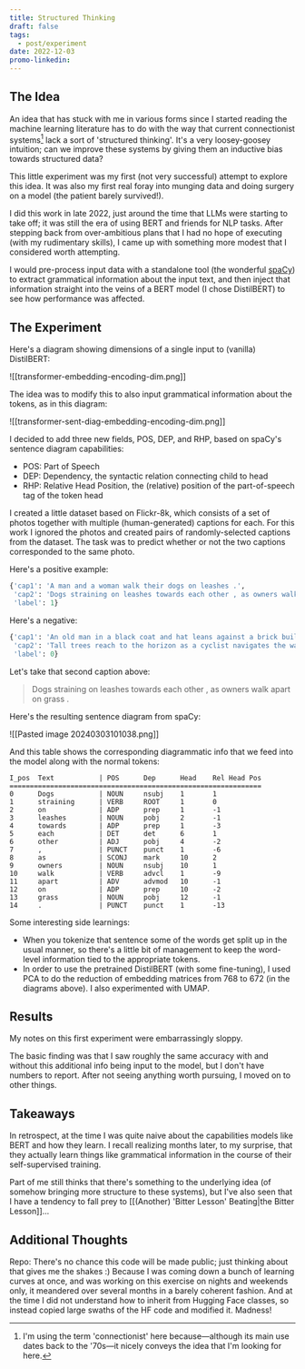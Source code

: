 ```yaml
---
title: Structured Thinking
draft: false
tags:
  - post/experiment
date: 2022-12-03
promo-linkedin:
---
```

## The Idea

An idea that has stuck with me in various forms since I started reading the machine learning literature has to do with the way that current connectionist systems[^1] lack a sort of 'structured thinking'. It's a very loosey-goosey intuition; can we improve these systems by giving them an inductive bias towards structured data?

This little experiment was my first (not very successful) attempt to explore this idea. It was also my first real foray into munging data and doing surgery on a model (the patient barely survived!).

I did this work in late 2022, just around the time that LLMs were starting to take off; it was still the era of using BERT and friends for NLP tasks. After stepping back from over-ambitious plans that I had no hope of executing (with my rudimentary skills), I came up with something more modest that I considered worth attempting.

I would pre-process input data with a standalone tool (the wonderful [spaCy](https://spacy.io)) to extract grammatical information about the input text, and then inject that information straight into the veins of a BERT model (I chose DistilBERT) to see how performance was affected.

## The Experiment

Here's a diagram showing dimensions of a single input to (vanilla) DistilBERT:

![[transformer-embedding-encoding-dim.png]]

The idea was to modify this to also input grammatical information about the tokens, as in this diagram:

![[transformer-sent-diag-embedding-encoding-dim.png]]

I decided to add three new fields, POS, DEP, and RHP, based on spaCy's sentence diagram capabilities:

- POS: Part of Speech
- DEP: Dependency, the syntactic relation connecting child to head
- RHP: Relative Head Position, the (relative) position of the part-of-speech tag of the token head

I created a little dataset based on Flickr-8k, which consists of a set of photos together with multiple (human-generated) captions for each. For this work I ignored the photos and created pairs of randomly-selected captions from the dataset. The task was to predict whether or not the two captions corresponded to the same photo.

Here's a positive example:

```python
{'cap1': 'A man and a woman walk their dogs on leashes .',
 'cap2': 'Dogs straining on leashes towards each other , as owners walk apart on grass .',
 'label': 1}
```

Here's a negative:

```python
{'cap1': 'An old man in a black coat and hat leans against a brick building .',
 'cap2': 'Tall trees reach to the horizon as a cyclist navigates the way through the tangled roots .',
 'label': 0}
```

Let's take that second caption above:
>Dogs straining on leashes towards each other , as owners walk apart on grass .

Here's the resulting sentence diagram from spaCy:

![[Pasted image 20240303101038.png]]

And this table shows the corresponding diagrammatic info that we feed into the model along with the normal tokens:

```
I_pos  Text           | POS      Dep      Head    Rel Head Pos
==============================================================
0      Dogs           | NOUN     nsubj    1       1
1      straining      | VERB     ROOT     1       0
2      on             | ADP      prep     1       -1
3      leashes        | NOUN     pobj     2       -1
4      towards        | ADP      prep     1       -3
5      each           | DET      det      6       1
6      other          | ADJ      pobj     4       -2
7      ,              | PUNCT    punct    1       -6
8      as             | SCONJ    mark     10      2
9      owners         | NOUN     nsubj    10      1
10     walk           | VERB     advcl    1       -9
11     apart          | ADV      advmod   10      -1
12     on             | ADP      prep     10      -2
13     grass          | NOUN     pobj     12      -1
14     .              | PUNCT    punct    1       -13
```

Some interesting side learnings:
- When you tokenize that sentence some of the words get split up in the usual manner, so there's a little bit of management to keep the word-level information tied to the appropriate tokens.
- In order to use the pretrained DistilBERT (with some fine-tuning), I used PCA to do the reduction of embedding matrices from 768 to 672 (in the diagrams above). I also experimented with UMAP.

## Results

My notes on this first experiment were embarrassingly sloppy.

The basic finding was that I saw roughly the same accuracy with and without this additional info being input to the model, but I don't have numbers to report. After not seeing anything worth pursuing, I moved on to other things.

## Takeaways

In retrospect, at the time I was quite naive about the capabilities models like BERT and how they learn. I recall realizing months later, to my surprise, that they actually learn things like grammatical information in the course of their self-supervised training.

Part of me still thinks that there's something to the underlying idea (of somehow bringing more structure to these systems), but I've also seen that I have a tendency to fall prey to [[(Another) 'Bitter Lesson' Beating|the Bitter Lesson]]...

## Additional Thoughts

Repo: There's no chance this code will be made public; just thinking about that gives me the shakes :) Because I was coming down a bunch of learning curves at once, and was working on this exercise on nights and weekends only, it meandered over several months in a barely coherent fashion. And at the time I did not understand how to inherit from Hugging Face classes, so instead copied large swaths of the HF code and modified it. Madness!

[^1]: I'm using the term 'connectionist' here because—although its main use dates back to the '70s—it nicely conveys the idea that I'm looking for here.